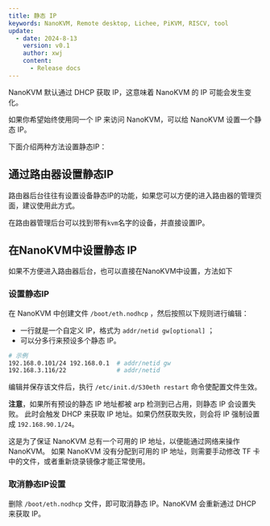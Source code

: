 ```yaml
---
title: 静态 IP
keywords: NanoKVM, Remote desktop, Lichee, PiKVM, RISCV, tool
update:
  - date: 2024-8-13
    version: v0.1
    author: xwj
    content:
      - Release docs
---
```


NanoKVM 默认通过 DHCP 获取 IP，这意味着 NanoKVM 的 IP 可能会发生变化。

如果你希望始终使用同一个 IP 来访问 NanoKVM，可以给 NanoKVM 设置一个静态 IP。

下面介绍两种方法设置静态IP：

## 通过路由器设置静态IP

路由器后台往往有设置设备静态IP的功能，如果您可以方便的进入路由器的管理页面，建议使用此方式。

在路由器管理后台可以找到带有`kvm`名字的设备，并直接设置IP。

## 在NanoKVM中设置静态 IP

如果不方便进入路由器后台，也可以直接在NanoKVM中设置，方法如下

### 设置静态IP

在 NanoKVM 中创建文件 `/boot/eth.nodhcp` ，然后按照以下规则进行编辑：

- 一行就是一个自定义 IP，格式为 `addr/netid gw[optional]` ；
- 可以分多行来预设多个静态 IP。

```bash
# 示例
192.168.0.101/24 192.168.0.1  # addr/netid gw
192.168.3.116/22              # addr/netid
```

编辑并保存该文件后，执行 `/etc/init.d/S30eth restart` 命令使配置文件生效。

**注意**，如果所有预设的静态 IP 地址都被 arp 检测到已占用，则静态 IP 会设置失败。
此时会触发 DHCP 来获取 IP 地址。如果仍然获取失败，则会将 IP 强制设置成 `192.168.90.1/24`。

这是为了保证 NanoKVM 总有一个可用的 IP 地址，以便能通过网络来操作 NanoKVM。
如果 NanoKVM 没有分配到可用的 IP 地址，则需要手动修改 TF 卡中的文件，或者重新烧录镜像才能正常使用。

### 取消静态IP设置

删除 `/boot/eth.nodhcp` 文件，即可取消静态 IP。NanoKVM 会重新通过 DHCP 来获取 IP。
